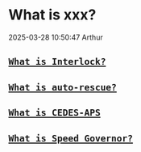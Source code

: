 # What is xxx?
2025-03-28 10:50:47  Arthur

## [`What is Interlock?`](./interlock/what_is_interlock.md)


## [`What is auto-rescue?`](./auto-rescue/what_is_auto_rescue.md)

## [`What is CEDES-APS`](./cedes-aps/cedes-aps.md)

## [`What is Speed Governor?`](speed-governer/speed-govener.md)